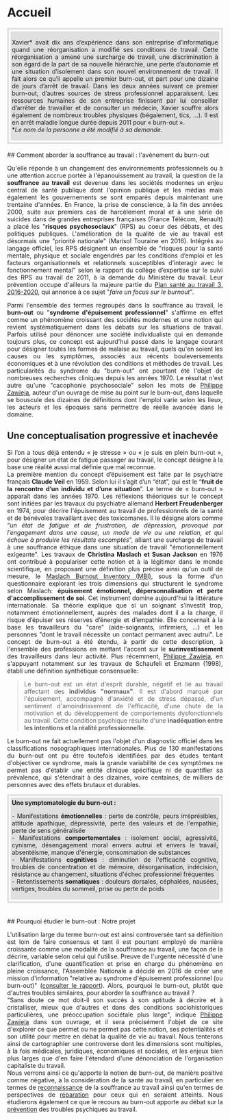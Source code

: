 # Accueil

<div style="padding:4px; border:4px solid #e0e0e0;">
<div style="padding:3px; background-color:#e0e0e0;">

<p align="justify">
Xavier* avait dix ans d’expérience dans son entreprise d’informatique quand une réorganisation a modifié ses conditions de travail. Cette réorganisation a amené une surcharge de travail, une discrimination à son égard de la part de sa nouvelle hiérarchie, une perte d’autonomie et une situation d’isolement dans son nouvel environnement de travail. Il fait alors ce qu’il appelle un premier burn-out, et part pour une dizaine de jours d’arrêt de travail. Dans les deux années suivant ce premier burn-out, d’autres sources de stress professionnel apparaissent. Les ressources humaines de son entreprise finissent par lui conseiller d’arrêter de travailler et de consulter un médecin, Xavier souffre alors également de nombreux troubles physiques (bégaiement, tics, …). Il est en arrêt maladie longue durée depuis 2011 pour « burn-out ».<br> 
*<i>Le nom de la personne a été modifié à sa demande.</i> </p> 
</div> 
</div>
<br> 
## Comment aborder la souffrance au travail : l'avènement du burn-out  
<p align="justify">Qu'elle réponde à un changement des environnements professionnels ou à une attention accrue portée à l'épanouissement au travail, la question de la <strong>souffrance au travail</strong> est devenue dans les sociétés modernes un enjeu central de santé publique dont l'opinion publique et les médias mais également les gouvernements se sont emparés depuis maintenant une trentaine d'années. En France, la prise de conscience, à la fin des années 2000, suite aux premiers cas de harcèlement moral et à une série de suicides dans de grandes entreprises françaises (France Télécom, Renault) a placé les "<strong>risques psychosociaux</strong>" (RPS) au coeur des débats, et des politiques publiques. L'amélioration de la qualité de vie au travail est désormais une "priorité nationale" (Marisol Touraine en 2016). Intégrés au langage officiel, les RPS désignent un ensemble de "risques pour la santé mentale, physique et sociale engendrés par les conditions d’emploi et les facteurs organisationnels et relationnels susceptibles d’interagir avec le fonctionnement mental" selon le rapport du collège d’expertise sur le suivi des RPS au travail de 2011, à la demande du Ministère du travail. Leur prévention occupe d'ailleurs la majeure partie du <a href="http://travail-emploi.gouv.fr/IMG/pdf/pst3.pdf" target="_blank">Plan santé au travail 3, 2016-2020</a>, qui annonce à ce sujet "<I>faire un focus sur le burnout</I>". </p>

<p align="justify">Parmi l'ensemble des termes regroupés dans la souffrance au travail, le <strong>burn-out</strong> ou "<strong>syndrome d'épuisement professionnel</strong>" s'affirme en effet comme un phénomène croissant des sociétés modernes et une notion qui revient systématiquement dans les débats sur les situations de travail. Parfois utilisé pour dénoncer une société individualiste qui en demande toujours plus, ce concept est aujourd'hui passé dans le langage courant pour désigner toutes les formes de malaise au travail, quels qu'en soient les causes ou les symptômes, associés aux récents bouleversements économiques et à une révolution des conditions et méthodes de travail. Les particularités du syndrome du "burn-out" ont pourtant été l'objet de nombreuses recherches cliniques depuis les années 1970. Le résultat n'est autre qu'une "cacophonie psychosociale" selon les mots de <a href="https://controverses.github.io/burn-out/acteurs#philippe-zawieja" target="_blank">Philippe Zawieja</a>, auteur d'un ouvrage de mise au point sur le burn-out, dans laquelle se bouscule des dizaines de définitions dont l'emploi varie selon les lieux, les acteurs et les époques sans permettre de réelle avancée dans le domaine.</p> 


## Une conceptualisation progressive et inachevée  
<p align="justify">Si l’on a tous déjà entendu « je stresse » ou « je suis en plein burn-out », pour désigner un état de fatigue passager au travail, le concept désigne à la base une réalité aussi mal définie que mal reconnue.<br>
La première mention du concept d’épuisement est faite par le psychiatre français <strong>Claude Veil</strong> en 1959. Selon lui il s’agit d’un “état”, qui est le “<strong>fruit de la rencontre d’un individu et d’une situation</strong>”. Le terme de « burn-out » apparaît dans les années 1970. Les réflexions théoriques sur le concept sont initiées par les travaux du psychiatre allemand <strong>Herbert Freudenberger</strong> en 1974, pour décrire l'épuisement au travail de professionnels de la santé et de bénévoles travaillant avec des toxicomanes. Il le désigne alors comme “<I>un état de fatigue et de frustration, de dépression, provoqué par l’engagement dans une cause, un mode de vie ou une relation, et qui échoue à produire les résultats escomptés</I>”, alliant une surcharge de travail à une souffrance éthique dans une situation de travail "émotionnellement exigeante". Les travaux de <strong>Christina Maslach et Susan Jackson</strong> en 1976 ont contribué à populariser cette notion et à la légitimer dans le monde scientifique, en proposant une définition plus précise ainsi qu'un outil de mesure, le <A HREF="Maslach Burnout Inventory.pdf" target="_blank">Maslach Burnout Inventory (MBI)</A>, sous la forme d'un questionnaire explorant les trois dimensions qui structurent le syndrome selon Maslach: <strong>épuisement émotionnel, dépersonnalisation et perte d'accomplissement de soi</strong>. Cet instrument domine aujourd'hui la littérature internationale. Sa théorie explique que si un soignant s’investit trop, notamment émotionnellement, auprès des malades dont il a la charge, il risque d’épuiser ses réserves d’énergie et d’empathie. Elle concernait à la base les travailleurs du "care" (aide-soignants, infirmiers, ...) et les personnes "dont le travail nécessite un contact permanent avec autrui". Le concept de burn-out a été étendu, à partir de cette description, à l'ensemble des professions en mettant l'accent sur le <strong>surinvestissement</strong> des travailleurs dans leur activité. Plus récemment, <a href="https://controverses.github.io/burn-out/acteurs#philippe-zawieja" target="_blank">Philippe Zawieja</a>, en s'appuyant notamment sur les travaux de Schaufeli et Enzmann (1998), établi une définition synthétique consensuelle:</p>  


><p align="justify">Le burn-out est un état d'esprit durable, négatif et lié au travail affectant des <strong>individus "normaux"</strong>. Il est d'abord marqué par l'épuisement, accompagné d'anxiété et de stress dépassé, d'un sentiment d'amoindrissement de l'efficacité, d'une chute de la motivation et du développement de comportements dysfonctionnels au travail. Cette condition psychique résulte d'une <strong>inadéquation entre les intentions et la réalité professionnelle</strong>.</p>  

<p align="justify">Le burn-out ne fait actuellement pas l'objet d'un diagnostic officiel dans les classifications nosographiques internationales. Plus de 130 manifestations du burn-out ont pu être toutefois identifiées par des études tentant d'objectiver ce syndrome, mais la grande variabilité de ces symptômes ne permet pas d'établir une entité clinique spécifique ni de quantifier sa prévalence, qui s'étendrait à des dizaines, voire centaines, de milliers de personnes avec des effets brutaux et durables. 
</p>

<div style="padding:4px; border:4px solid #e0e0e0;">
<div style="padding:3px; background-color:#e0e0e0;">
<strong>Une symptomatologie du burn-out :</strong><br>  
<p align="justify">- Manifestations <strong>émotionnelles</strong>  : perte de contrôle, peurs irréprésibles, attitude apathique, dépressivité, perte des valeurs et de l'empathie, perte de sens généralisée  <br>
- Manifestations <strong>comportementales</strong>  : isolement social, agressivité, cynisme, désengagement moral envers autrui et envers le travail, absentéisme, manque d'énergie, consommation de substances  <br>
- Manifestations <strong>cognitives</strong>  : diminution de l'efficacité cognitive, troubles de concentration et de mémoire, désorganisation, indécision, résistance au changement, situations d'échec professionnel fréquentes  <br>
- Retentissements <strong>somatiques</strong>  : douleurs dorsales, céphalées, nausées, vertiges, troubles du sommeil, prise ou perte de poids</p>
</div>
</div>
<br> 

<br>
## Pourquoi étudier le burn-out : Notre projet  
<p align="justify">L'utilisation large du terme burn-out est ainsi controversée tant sa définition est loin de faire consensus et tant il est pourtant employé de manière croissante comme une modalité de la souffrance au travail, une façon de la décrire, variable selon celui qui l'utilise. Preuve de l'urgente nécessité d'une clarification, d'une quantification et prise en charge du phénomène en pleine croissance, l'Assemblée Nationale a décidé en 2016 de créer une mission d'information "relative au syndrome d'épuisement professionnel (ou burn-out)" (<a href="http://www.assemblee-nationale.fr/14/rap-info/i4487.asp" target="_blank">consulter le rapport</a>). Alors, pourquoi le burn-out, plutôt que d'autres troubles similaires, pour aborder la souffrance au travail ?  <br>
"Sans doute ce mot doit-il son succès à son aptitude à décrire et à cristalliser, mieux que d'autres et dans des conditions sociohistoriques particulières, une préoccupation sociétale plus large", indique <a href="https://controverses.github.io/burn-out/acteurs#philippe-zawieja" target="_blank">Philippe Zawieja</a> dans son ouvrage, et il sera précisément l'objet de ce site d'explorer ce que permet ou ne permet pas cette notion, ses potentialités et son utilité pour mettre en débat la qualité de vie au travail. Nous tenterons ainsi de cartographier une controverse dont les dimensions sont multiples, à la fois médicales, juridiques, économiques et sociales, et les enjeux bien plus larges que d'en faire l'étendard d'une dénonciation de l'organisation capitaliste du travail. <br> 
Nous verrons ainsi ce qu'apporte la notion de burn-out, de manière positive comme négative, à la considération de la santé au travail, en particulier en termes de <a href="https://controverses.github.io/burn-out/reconnaitre">reconnaissance</a> de la souffrance au travail ainsi qu'en termes de perspectives de <a href="https://controverses.github.io/burn-out/reparer">réparation</a> pour ceux qui en seraient atteints. Nous étudierons également ce que le recours au burn-out apporte au débat sur la <a href="https://controverses.github.io/burn-out/prevenir">prévention</a> des troubles psychiques au travail. </p>




